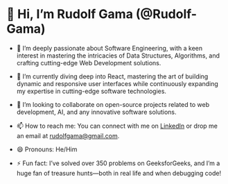 # 👋 Hi, I’m Rudolf Gama (@Rudolf-Gama)

- 👀 I’m deeply passionate about Software Engineering, with a keen interest in mastering the intricacies of Data Structures, Algorithms, and crafting cutting-edge Web Development solutions.

- 🌱 I’m currently diving deep into React, mastering the art of building dynamic and responsive user interfaces while continuously expanding my expertise in cutting-edge software technologies.
  
- 💞️ I’m looking to collaborate on open-source projects related to web development, AI, and any innovative software solutions.
  
- 📫 How to reach me: You can connect with me on [LinkedIn](https://www.linkedin.com/in/linkedin) or drop me an email at rudolfgama@gmail.com.
  
- 😄 Pronouns: He/Him
  
- ⚡ Fun fact: I’ve solved over 350 problems on GeeksforGeeks, and I’m a huge fan of treasure hunts—both in real life and when debugging code!


<!---
Rudolf-Gama/Rudolf-Gama is a ✨ special ✨ repository because its `README.md` (this file) appears on your GitHub profile.
You can click the Preview link to take a look at your changes.
--->

